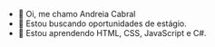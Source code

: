 - 👋 Oi, me chamo Andreia Cabral
- 👀 Estou buscando oportunidades de estágio.
- 🌱 Estou aprendendo HTML, CSS, JavaScript e C#.

<!---
andreiacabral/andreiacabral is a ✨ special ✨ repository because its `README.md` (this file) appears on your GitHub profile.
You can click the Preview link to take a look at your changes.
--->
